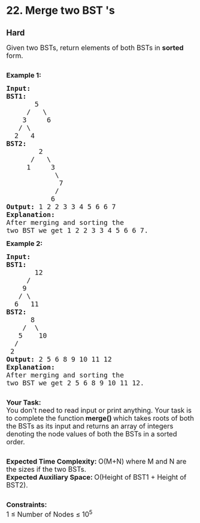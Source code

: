 # 22. Merge two BST 's
## Hard 
<div class="problem-statement" style="user-select: auto;">
                <p style="user-select: auto;"></p><p style="user-select: auto;"><span style="font-size: 18px; user-select: auto;">Given two BSTs, return elements of both BSTs in <strong style="user-select: auto;">sorted </strong>form.</span></p>

<p style="user-select: auto;"><br style="user-select: auto;">
<span style="font-size: 18px; user-select: auto;"><strong style="user-select: auto;">Example 1:</strong></span></p>

<pre style="user-select: auto;"><span style="font-size: 18px; user-select: auto;"><strong style="user-select: auto;">Input:
BST1:
       </strong>5
&nbsp;    /   \
&nbsp;   3     6
&nbsp;  / \
&nbsp; 2   4  <strong style="user-select: auto;">
</strong><strong style="user-select: auto;">BST2:
&nbsp;       </strong>2
&nbsp;     /   \
&nbsp;    1     3
&nbsp;           \
&nbsp;            7
&nbsp;           /
&nbsp;          6
<strong style="user-select: auto;">Output: </strong>1 2 2 3 3 4 5 6 6 7<strong style="user-select: auto;">
Explanation: 
</strong>After merging and sorting the
two BST we get 1 2 2 3 3 4 5 6 6 7.</span>
</pre>

<p style="user-select: auto;"><span style="font-size: 18px; user-select: auto;"><strong style="user-select: auto;">Example 2:</strong></span></p>

<pre style="user-select: auto;"><span style="font-size: 18px; user-select: auto;"><strong style="user-select: auto;">Input:
BST1:
&nbsp;      </strong>12
&nbsp;    /   
&nbsp;   9
&nbsp;  / \ &nbsp;  
&nbsp; 6   11<strong style="user-select: auto;">
</strong><strong style="user-select: auto;">BST2:
&nbsp;     </strong>8
&nbsp;   /  \
&nbsp;  5    10
&nbsp; /
&nbsp;2
<strong style="user-select: auto;">Output: </strong>2 5 6 8 9 10 11 12<strong style="user-select: auto;">
Explanation: 
</strong>After merging and sorting the
two BST we get 2 5 6 8 9 10 11 12.</span></pre>

<p style="user-select: auto;"><br style="user-select: auto;">
<strong style="user-select: auto;"><span style="font-size: 18px; user-select: auto;">Your Task:</span></strong><br style="user-select: auto;">
<span style="font-size: 18px; user-select: auto;">You don't need to read input or print anything. Your task is to complete the function</span><span style="font-size: 18px; user-select: auto;"><strong style="user-select: auto;"> merge() </strong>which takes roots of both the BSTs as its input and returns an array of integers denoting the node values of both the BSTs in a sorted order.</span></p>

<p style="user-select: auto;"><br style="user-select: auto;">
<span style="font-size: 18px; user-select: auto;"><strong style="user-select: auto;">Expected Time Complexity:&nbsp;</strong>O(M+N) where M and N are the sizes if the two BSTs.<br style="user-select: auto;">
<strong style="user-select: auto;">Expected Auxiliary Space:&nbsp;</strong>O(Height of BST1 + Height of BST2).</span></p>

<p style="user-select: auto;"><br style="user-select: auto;">
<span style="font-size: 18px; user-select: auto;"><strong style="user-select: auto;">Constraints:</strong><br style="user-select: auto;">
1 ≤ Number of Nodes ≤ 10<sup style="user-select: auto;">5</sup></span></p>
 <p style="user-select: auto;"></p>
            </div>